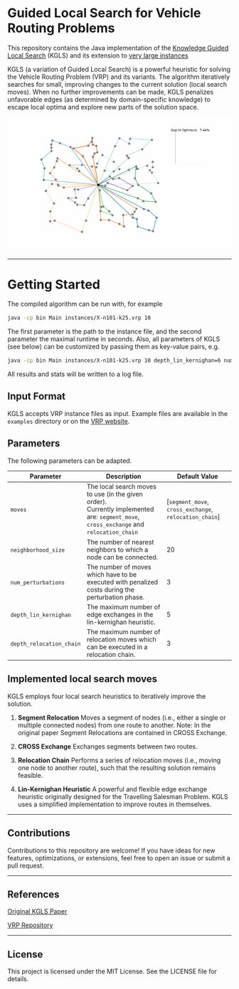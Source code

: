 # Guided Local Search for Vehicle Routing Problems

This repository contains the Java implementation of the [Knowledge Guided Local Search]([https://www.sciencedirect.com/science/article/abs/pii/S0305054819300024]) (KGLS)
and its extension to [very large instances]([https://www.sciencedirect.com/science/article/abs/pii/S0305054819300668])

KGLS (a variation of Guided Local Search) is a powerful heuristic for solving the Vehicle Routing Problem (VRP) and its variants.
The algorithm iteratively searches for small, improving changes to the current solution (local search moves). 
When no further improvements can be made, KGLS penalizes unfavorable edges 
(as determined by domain-specific knowledge) 
to escape local optima and explore new parts of the solution space.

![KGLS example run](assets/kgls_sim1.gif)

---

# Getting Started

The compiled algorithm can be run with, for example

```bash
java -cp bin Main instances/X-n101-k25.vrp 10
```

The first parameter is the path to the instance file, and the second parameter the maximal runtime in seconds.
Also, all parameters of KGLS (see below) can be customized by passing them as key-value pairs, e.g.

```bash
java -cp bin Main instances/X-n101-k25.vrp 10 depth_lin_kernighan=6 num_perturbations=20
```

All results and stats will be written to a log file.

## Input Format
KGLS accepts VRP instance files as input. Example files are available in the `examples` directory 
or on the [VRP website](http://vrp.galgos.inf.puc-rio.br/index.php/en/).


## Parameters
The following parameters can be adapted.

| Parameter          | Description                                                                                                                         | Default Value                                          |
|--------------------|-------------------------------------------------------------------------------------------------------------------------------------|--------------------------------------------------------|
| `moves`           | The local search moves to use (in the given order).<br/> Currently implemented are: `segment_move`, `cross_exchange` and `relocation_chain` | [`segment_move`, `cross_exchange`, `relocation_chain`] |
| `neighborhood_size`       | The number of nearest neighbors to which a node can be connected.                                                                   | 20                                                     |
| `num_perturbations`       | The number of moves which have to be executed with penalized costs during the perturbation phase.                                   | 3                                                      |
| `depth_lin_kernighan`     | The maximum number of edge exchanges in the lin-kernighan heuristic.                                                                | 5                                                      |
| `depth_relocation_chain`  | The maximum number of relocation moves which can be executed in a relocation chain.                                                 | 3                                                      |


## Implemented local search moves

KGLS employs four local search heuristics to iteratively improve the solution.

1. **Segment Relocation**
    Moves a segment of nodes (i.e., either a single or multiple connected nodes) from one route to another. Note: In the original paper Segment Relocations are contained in CROSS Exchange.

2. **CROSS Exchange**
    Exchanges segments between two routes.

3. **Relocation Chain**
    Performs a series of relocation moves (i.e., moving one node to another route), such that the resulting solution remains feasible.

4. **Lin-Kernighan Heuristic**
    A powerful and flexible edge exchange heuristic originally designed for the Travelling Salesman Problem. KGLS uses a simplified implementation to improve routes in themselves.

---

## Contributions
Contributions to this repository are welcome! 
If you have ideas for new features, optimizations, or extensions, feel free to open an issue or submit a pull request.

---

## References
[Original KGLS Paper](https://www.sciencedirect.com/science/article/abs/pii/S0305054819300024)

[VRP Repository](http://vrp.galgos.inf.puc-rio.br/index.php/en/)

---

## License
This project is licensed under the MIT License. See the LICENSE file for details.
